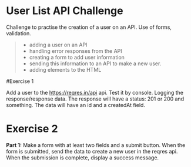 # User List API Challenge

Challenge to practise the creation of a user on an API. Use of forms, validation.

> - adding a user on an API
> - handling error responses from the API 
> - creating a form to add user information 
> - sending this information to an API to make a new user.
> - adding elements to the HTML
> 

#Exercise 1

Add a user to the https://reqres.in/api api. 
Test it by console. Logging the response/response data. 
The response will have a status: 201 or 200 and something. 
The data will have an id and a createdAt field.

# Exercise 2

**Part 1:**
Make a form with at least two fields and a submit button.
When the form is submitted, send the data to create a new user in the reqres api.
When the submission is complete, display a success message.